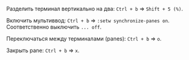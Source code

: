 Разделить терминал вертикально на два: `Ctrl + b` => `Shift + 5 (%)`.

Включить мультиввод: `Ctrl + b` => `:setw synchronize-panes on`. Соответственно выключить `... off`.

Переключаться между терминалами (panes): `Ctrl + b` => `o`.

Закрыть pane: `Ctrl + b` => `x`.
